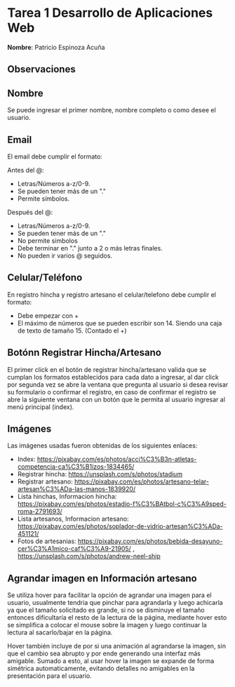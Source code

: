 # Tarea 1 Desarrollo de Aplicaciones Web
**Nombre**: Patricio Espinoza Acuña

## Observaciones

## Nombre
Se puede ingresar el primer nombre, nombre completo o como desee el usuario.

## Email
El email debe cumplir el formato: 

Antes del @:

- Letras/Números a-z/0-9.
- Se pueden tener más de un "."
- Permite símbolos.

Después  del @:               
- Letras/Números a-z/0-9.
- Se pueden tener más de un "."
- No permite simbolos
- Debe terminar en "." junto a 2 o más letras finales.
- No pueden ir varios @ seguidos.

## Celular/Teléfono
En registro hincha y registro artesano el celular/telefono debe cumplir el formato: 

- Debe empezar con +
- El máximo de números que se pueden escribir son 14. Siendo una caja de texto de tamaño 15. (Contado el +)

## Botónn Registrar Hincha/Artesano
El primer click en el botón de registrar hincha/artesano valida que se cumplan los formatos establecidos para cada dato a ingresar, al dar click por segunda vez se abre la ventana que pregunta al usuario si desea revisar su formulario o confirmar el registro, en caso de confirmar el registro se abre la siguiente ventana con un botón que le permita al usuario ingresar al menú principal (index).

## Imágenes

Las imágenes usadas fueron obtenidas de los siguientes enlaces:
- Index: https://pixabay.com/es/photos/acci%C3%B3n-atletas-competencia-ca%C3%B1izos-1834465/
- Registrar hincha: https://unsplash.com/s/photos/stadium
- Registrar artesano: https://pixabay.com/es/photos/artesano-telar-artesan%C3%ADa-las-manos-1839920/
- Lista hinchas, Informacion hincha: https://pixabay.com/es/photos/estadio-f%C3%BAtbol-c%C3%A9sped-roma-2791693/
- Lista artesanos, Informacion artesano: https://pixabay.com/es/photos/soplador-de-vidrio-artesan%C3%ADa-451121/
- Fotos de artesanias: https://pixabay.com/es/photos/bebida-desayuno-cer%C3%A1mico-caf%C3%A9-21905/ , https://unsplash.com/s/photos/andrew-neel-ship

## Agrandar imagen en Información artesano

Se utiliza hover para facilitar la opción de agrandar una imagen para el usuario, usualmente tendria que pinchar para agrandarla y luego achicarla ya que el tamaño solicitado es grande, si no se disminuye el tamaño entonces dificultaría el resto de la lectura de la página, mediante hover esto se simplifica a colocar el mouse sobre la imagen y luego continuar la lectura al sacarlo/bajar en la página.

Hover también incluye de por si una animación al agrandarse la imagen, sin que el cambio sea abrupto y por ende generando una interfaz más amigable. Sumado a esto, al usar hover la imagen se expande de forma simétrica automaticamente, evitando detalles no amigables en la presentación para el usuario.

